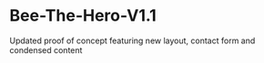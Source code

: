 # Bee-The-Hero-V1.1
Updated proof of concept featuring new layout, contact form and condensed content
